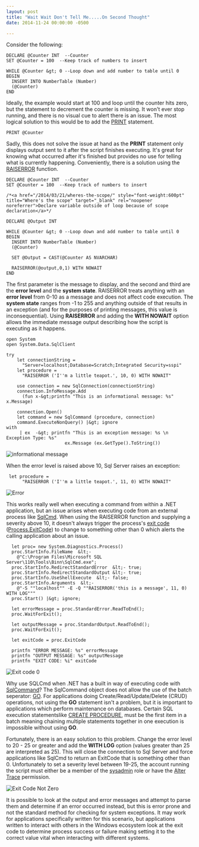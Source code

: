 ```yaml
---
layout: post
title: "Wait Wait Don't Tell Me.....On Second Thought"
date: 2014-11-24 00:00:00 -0500

---
```


<style>
.pre{}<br />
</style>Consider the following:

```
DECLARE @Counter INT  --Counter 
SET @Counter = 100  --Keep track of numbers to insert

WHILE @Counter &gt; 0 --Loop down and add number to table until 0
BEGIN
  INSERT INTO NumberTable (Number)
  (@Counter)
END

```

Ideally, the example would start at 100 and loop until the counter hits zero, but the statement to decrement the counter is missing.  It won't ever stop running, and there is no visual cue to alert there is an issue.  The most logical solution to this would be to add the <a href="http://msdn.microsoft.com/en-us/library/ms176047.aspx" title="PRINT" target="_blank" rel="noopener noreferrer">PRINT</a> statement.

```
PRINT @Counter
```

Sadly, this does not solve the issue at hand as the <strong>PRINT</strong> statement only displays output sent to it after the script finishes executing.  It's great for knowing what occurred after it's finished but provides no use for telling what is currently happening. Conveniently, there is a solution using the <a href="http://msdn.microsoft.com/en-us/library/ms178592.aspx" title="RAISERROR" target="_blank" rel="noopener noreferrer">RAISERROR</a> function.

```
DECLARE @Counter INT  --Counter 
SET @Counter = 100  --Keep track of numbers to insert

/*<a href="/2014/03/21/wheres-the-scope/" style="font-weight:600pt" title="Where's the scope" target="_blank" rel="noopener noreferrer">Declare variable outside of loop because of scope declaration</a>*/

DECLARE @Output INT  

WHILE @Counter &gt; 0 --Loop down and add number to table until 0
BEGIN
  INSERT INTO NumberTable (Number)
  (@Counter)

  SET @Output = CAST(@Counter AS NVARCHAR)

  RAISERROR(@output,0,1) WITH NOWAIT
END

```

The first parameter is the message to display, and the second and third are the **error level** and the **system state**.  RAISERROR treats anything with an **error level** from 0-10 as a message and does not affect code execution.  The **system state** ranges from -1 to 255 and anything outside of that results in an exception (and for the purposes of printing messages, this value is inconsequential).  Using <strong>RAISERROR</strong> and adding the <strong>WITH NOWAIT</strong> option allows the immediate message output describing how the script is executing as it happens.

```
open System
open System.Data.SqlClient

try 
    let connectionString = 
      "Server=localhost;Database=Scratch;Integrated Security=sspi"
    let procedure = 
      "RAISERROR ('I''m a little teapot.', 10, 0) WITH NOWAIT"

    use connection = new SqlConnection(connectionString)
    connection.InfoMessage.Add
      (fun x-&gt;printfn "This is an informational message: %s" x.Message)
    
    connection.Open()
    let command = new SqlCommand (procedure, connection)
    command.ExecuteNonQuery() |&gt; ignore
with  
     | ex  -&gt; printfn "This is an exception message: %s \n Exception Type: %s" 
                      ex.Message (ex.GetType().ToString())

```

<img src="https://raw.githubusercontent.com/kemiller2002/StructuredSight/master/WaitWaitDontTellMe/InformationalMessage.png" alt="informational message">

When the error level is raised above 10, Sql Server raises an exception:

```
 let procedure = 
      "RAISERROR ('I''m a little teapot.', 11, 0) WITH NOWAIT"

```

<img src="https://raw.githubusercontent.com/kemiller2002/StructuredSight/master/WaitWaitDontTellMe/Exception.png" alt="Error">

This works really well when executing a command from within a .NET application, but an issue arises when executing code from an external process like <a href="http://msdn.microsoft.com/en-us/library/ms162773.aspx" title="Sql Command" target="_blank" rel="noopener noreferrer">SqlCmd</a>.  When using the RAISERROR function and supplying a severity above 10, it doesn't always trigger the process's <a href="http://msdn.microsoft.com/en-us/library/system.environment.exitcode%28v=vs.110%29.aspx" title="Exit Code" target="_blank" rel="noopener noreferrer">exit code</a> (<a href="http://msdn.microsoft.com/en-us/library/system.diagnostics.process.exitcode" title="Process Exit Code">Process.ExitCode</a>) to change to something other than 0 which alerts the calling application about an issue.

```
  let proc= new System.Diagnostics.Process()
  proc.StartInfo.FileName  &lt;- 
    @"C:\Program Files\Microsoft SQL Server\110\Tools\Binn\SqlCmd.exe";
  proc.StartInfo.RedirectStandardError  &lt;- true;
  proc.StartInfo.RedirectStandardOutput &lt;- true;
  proc.StartInfo.UseShellExecute  &lt;- false;
  proc.StartInfo.Arguments  &lt;- 
    @"-S ""localhost"" -E -Q ""RAISERROR('this is a message', 11, 0) WITH LOG"""
  proc.Start() |&gt; ignore;

  let errorMessage = proc.StandardError.ReadToEnd();
  proc.WaitForExit();
  
  let outputMessage = proc.StandardOutput.ReadToEnd();
  proc.WaitForExit();

  let exitCode = proc.ExitCode

  printfn "ERROR MESSAGE: %s" errorMessage
  printfn "OUTPUT MESSAGE: %s" outputMessage
  printfn "EXIT CODE: %i" exitCode

```

<img src="https://raw.githubusercontent.com/kemiller2002/StructuredSight/master/WaitWaitDontTellMe/ExitCodeZero.png" alt="Exit code 0">

Why use SQLCmd when .NET has a built in way of executing code with <a href="http://msdn.microsoft.com/en-us/library/system.data.sqlclient.sqlcommand%28v=vs.110%29.aspx" title="Sql Command">SqlCommand</a>?  The SqlCommand object does not allow the use of the batch seperator: <a href="http://msdn.microsoft.com/en-us/library/ms188037.aspx" title="GO" target="_blank" rel="noopener noreferrer">GO</a>.  For applications doing Create/Read/Update/Delete (CRUD) operations, not using the <strong>GO</strong> statement isn't a problem, but it is important to applications which perform maintenance on databases.  Certain SQL execution statementslike <a href="http://msdn.microsoft.com/en-us/library/ms187926.aspx" title="Create Procedure" target="_blank" rel="noopener noreferrer">CREATE PROCEDURE</a>, must be the first item in a batch meaning chaining multiple statements together in one execution is impossible without using <strong>GO</strong>.

Fortunately, there is an easy solution to this problem.  Change the error level to 20 - 25 or greater and add the <strong>WITH LOG</strong> option (values greater than 25 are interpreted as 25).  This will close the connection to Sql Server and force applications like SqlCmd to return an ExitCode that is something other than 0.  Unfortunately to set a severity level between 19-25, the account running the script must either be a member of the <a href="http://msdn.microsoft.com/en-us/library/ms188659.aspx" title="Sql Server Roles" target="_blank" rel="noopener noreferrer">sysadmin</a> role or have the <a href="http://msdn.microsoft.com/en-us/library/cc293611.aspx" title="Alter trace" target="_blank" rel="noopener noreferrer">Alter Trace</a> permission.

<img src="https://raw.githubusercontent.com/kemiller2002/StructuredSight/master/WaitWaitDontTellMe/ExitCodeNotZero.png" alt="Exit Code Not Zero">

It is possible to look at the output and error messages and attempt to parse them and determine if an error occurred instead, but this is error prone and not the standard method for checking for system exceptions.  It may work for applications specifically written for this scenario, but applications written to interact with others in the Windows ecosystem look at the exit code to determine process success or failure making setting it to the correct value vital when interacting with different systems.